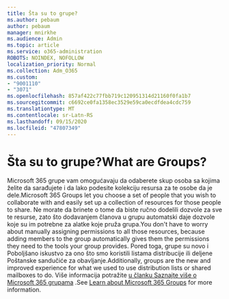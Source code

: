 ```yaml
---
title: Šta su to grupe?
ms.author: pebaum
author: pebaum
manager: mnirkhe
ms.audience: Admin
ms.topic: article
ms.service: o365-administration
ROBOTS: NOINDEX, NOFOLLOW
localization_priority: Normal
ms.collection: Adm_O365
ms.custom:
- "9001110"
- "3071"
ms.openlocfilehash: 857af422c77fbb719c120951314d21160f0fa1b7
ms.sourcegitcommit: c6692ce0fa1358ec3529e59ca0ecdfdea4cdc759
ms.translationtype: MT
ms.contentlocale: sr-Latn-RS
ms.lasthandoff: 09/15/2020
ms.locfileid: "47807349"
---
```

# <a name="what-are-groups"></a><span data-ttu-id="ab405-102">Šta su to grupe?</span><span class="sxs-lookup"><span data-stu-id="ab405-102">What are Groups?</span></span>

<span data-ttu-id="ab405-103">Microsoft 365 grupe vam omogućavaju da odaberete skup osoba sa kojima želite da sarađujete i da lako podesite kolekciju resursa za te osobe da je dele.</span><span class="sxs-lookup"><span data-stu-id="ab405-103">Microsoft 365 Groups let you choose a set of people that you wish to collaborate with and easily set up a collection of resources for those people to share.</span></span> <span data-ttu-id="ab405-104">Ne morate da brinete o tome da biste ručno dodelili dozvole za sve te resurse, zato što dodavanjem članova u grupu automatski daje dozvole koje su im potrebne za alatke koje pruža grupa.</span><span class="sxs-lookup"><span data-stu-id="ab405-104">You don't have to worry about manually assigning permissions to all those resources, because adding members to the group automatically gives them the permissions they need to the tools your group provides.</span></span> <span data-ttu-id="ab405-105">Pored toga, grupe su novo i Poboljšano iskustvo za ono što smo koristili listama distribucije ili deljene Poštanske sandučiće za obavljanje.</span><span class="sxs-lookup"><span data-stu-id="ab405-105">Additionally, groups are the new and improved experience for what we used to use distribution lists or shared mailboxes to do.</span></span>  <span data-ttu-id="ab405-106">Više informacija potražite [u članku Saznajte više o Microsoft 365 grupama](https://support.office.com/article/b565caa1-5c40-40ef-9915-60fdb2d97fa2) .</span><span class="sxs-lookup"><span data-stu-id="ab405-106">See [Learn about Microsoft 365 Groups](https://support.office.com/article/b565caa1-5c40-40ef-9915-60fdb2d97fa2) for more information.</span></span> 